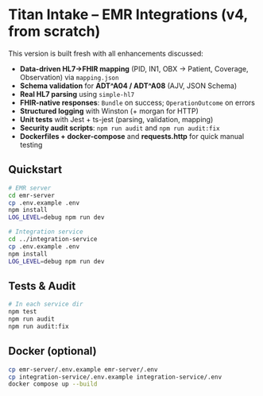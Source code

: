 # Titan Intake – EMR Integrations (v4, from scratch)

This version is built fresh with all enhancements discussed:

- **Data-driven HL7→FHIR mapping** (PID, IN1, OBX → Patient, Coverage, Observation) via `mapping.json`
- **Schema validation** for **ADT^A04 / ADT^A08** (AJV, JSON Schema)
- **Real HL7 parsing** using `simple-hl7`
- **FHIR-native responses**: `Bundle` on success; `OperationOutcome` on errors
- **Structured logging** with Winston (+ morgan for HTTP)
- **Unit tests** with Jest + ts-jest (parsing, validation, mapping)
- **Security audit scripts**: `npm run audit` and `npm run audit:fix`
- **Dockerfiles + docker-compose** and **requests.http** for quick manual testing

## Quickstart
```bash
# EMR server
cd emr-server
cp .env.example .env
npm install
LOG_LEVEL=debug npm run dev

# Integration service
cd ../integration-service
cp .env.example .env
npm install
LOG_LEVEL=debug npm run dev
```

## Tests & Audit
```bash
# In each service dir
npm test
npm run audit
npm run audit:fix
```

## Docker (optional)
```bash
cp emr-server/.env.example emr-server/.env
cp integration-service/.env.example integration-service/.env
docker compose up --build
```
